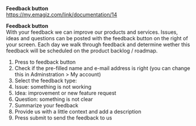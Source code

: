 **Feedback button**  
https://my.emagiz.com/link/documentation/14  


**Feedback button**   
With your feedback we can improve our products and services. Issues, ideas and questions can be posted with the feedback button on the right of your screen. Each day we walk through feedback and determine wether this feedback will be scheduled on the product backlog / roadmap.

1. Press to feedback button
2. Check if the pre-filled name and e-mail address is right (you can change this in Adminstration > My account)
3. Select the feedback type:
4. Issue: something is not working
5. Idea: improvement or new feature request
6. Question: something is not clear
7. Summarize your feedback
8. Provide us with a little context and add a description
9. Press submit to send the feedback to us

